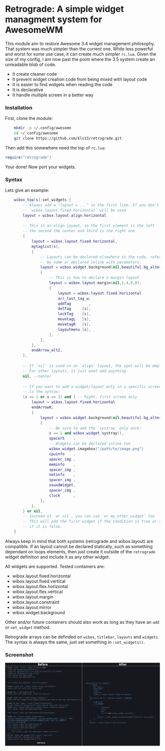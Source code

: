 Retrograde: A simple widget managment system for AwesomeWM
==========================================================

This module aim to restore Awesome 3.4 widget management philosophy. That system
was much simpler than the current one. While less powerful and worst for some
use case, it can create much simpler `rc.lua`. Given the size of my config,
I am now past the point where the 3.5 system create an unreadable blob of code.

 * It create cleaner code
 * It prevent widget creation code from being mixed with layout code
 * It is easier to find widgets when reading the code
 * It is declarative
 * It handle multiple screen in a better way

### Installation

First, clone the module:

```sh
    mkdir -p ~/.config/awesome
    cd ~/.config/awesome
    git clone https://github.com/Elv13/retrograde.git
```

Then add this somewhere need the top of `rc.lua`:

```lua
require("retrograde")
```

Your done! Now port your widgets.

### Syntax

Lets give an example:

```lua
    wibox_top[s]:set_widgets {
        -- Always add a "layout = ..." in the first line. If you don't
        -- `wibox.layout.fixed.horizontal` will be used
        layout = wibox.layout.align.horizontal

        -- This is an align layout, so the first element is the left
        -- the second the center and third is the right one
        {
            layout = wibox.layout.fixed.horizontal,
            mytaglist[s],
            {
                -- Layouts can be declared elsewhere in the code, referended
                -- by name or declared inline with parameters:
                layout = wibox.widget.background(nil,beautiful.bg_alternate),
                {
                    -- This is how to declare a margin layout
                    layout = wibox.layout.margin(nil,1,4,0,0),
                    {
                        layout = wibox.layout.fixed.horizontal
                        arr_last_tag_w,
                        addTag        ,
                        delTag     [s],
                        lockTag    [s],
                        movetagL   [s],
                        movetagR   [s],
                        layoutmenu [s],
                    },
                },
            },
            endArrow_alt2,
        },

        -- If `nil` is used in an `align` layout, the spot will be empty.
        -- For other layouts, it just wont add anything
        nil, --Center

        -- If you want to add a widget/layout only in a specific screen, this
        -- is the syntax:
        (s == 1 or s == 3) and { -- Right, first screen only
            layout = wibox.layout.fixed.horizontal
            endArrowR,
            {
                layout = wibox.widget.background(nil,beautiful.bg_alternate),
                {
                    -- Be sure to add the `systray` only once:
                    s == 1 and wibox.widget.systray(),
                    spacer5    ,
                    -- Widgets can be declared inline too
                    wibox.widget.imagebox("/path/to/image.png")
                    cpuinfo    ,
                    spacer_img ,
                    meminfo    ,
                    spacer_img ,
                    netinfo    ,
                    spacer_img ,
                    soundWidget,
                    spacer_img ,
                    clock      ,
                },
            },
        } or nil,
        -- Instead of `or nil`, you can use `or my_other_widget` too
        -- This will add the first widget if the condition is true or the second
        -- if it is false.
    }
```

Always keep in mind that both systems (retrograde and wibox.layout) are compatible.
If an layout cannot be declared statically, such as something dependant on loops
elements, then just create it outside of the `retrograde` widget definition and
include it as any other widget.

All widgets are supported. Tested containers are:

 * wibox.layout.fixed.horizontal
 * wibox.layout.fixed.vertical
 * wibox.layout.flex.horizontal
 * wibox.layout.flex.vertical
 * wibox.layout.margin
 * wibox.layout.constraint
 * wibox.layout.mirror
 * wibox.widget.background

Other and/or future containers should also work as long as they have an `add`
or `set_widget` method.

Retrograde arrays can be definded on `wibox`, `titlebar`, `layouts` and `widgets`.
The syntax is always the same, just set something in `:set_widgets()`.

### Screenshot

[![Nicer](https://raw.githubusercontent.com/Elv13/retrograde/master/screenshot.png)](https://raw.githubusercontent.com/Elv13/retrograde/master/screenshot.png)